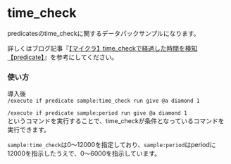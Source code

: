 # time_check
predicatesのtime_checkに関するデータパックサンプルになります。

詳しくはブログ記事『[【マイクラ】time_checkで経過した時間を検知【predicate】](https://natsumake.com/time_check/)』を参考にしてください。

<h3>使い方</h3>

導入後<br>
```/execute if predicate sample:time_check run give @a diamond 1```

```/execute if predicate sample:period run give @a diamond 1```<br>
というコマンドを実行することで、time_checkが条件となっているコマンドを実行できます。

```sample:time_check```は0～12000を指定しており、```sample:period```はperiodに12000を指示したうえで、0～6000を指示しています。
